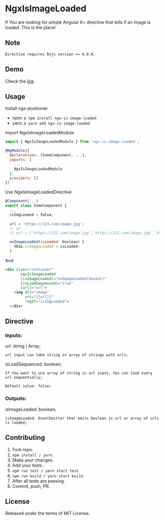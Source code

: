 # NgxIsImageLoaded

If You are looking for simple Angular 6+ directive that tells if an image is loaded. This is the place!

## Note
```
Directive requires Rxjs version >= 6.0.0.
```

## Demo
Check the [link](https://kubadospial.github.io/ngx-is-image-loaded/)

## Usage

Install ngx-positioner
- npm: ``` $ npm install ngx-is-image-loaded ``` 
- yarn: ``` $ yarn add ngx-is-image-loaded ``` 

import NgxIsImageLoadedModule

```js
import { NgxIsImageLoadedModule } from 'ngx-is-image-loaded';

@NgModule({
  declarations: [SomeComponent, ...],
  imports: [
    ...
    NgxIsImageLoadedModule
  ],
  providers: []
})
```

Use NgxIsImageLoadedDirective
```js
@Component(...)
export class SomeComponent {
  ...
  isImgLoaded = false;
  
  url = 'https://123.com/image.jpg';
  // or
  // url = ['https://123.com/image.jpg','https://123.com/image.jpg','https://123.com/image.jpg'];

  onImageLoaded(isLoaded: boolean) {
    this.isImageLoaded = isLoaded;
  }

```
And
```html
<div class="container"
       ngxIsImageLoaded
       (isImageLoaded)="onImageLoaded($event)"
       [isLoadSequenced]="true"
       [url]="url">
    <img alt="image"
         src="{{url}}"
         *ngIf="isImgLoaded">
  </div>
```

## Directive
### Inputs:
url: string | Array<string>;

```
url input can take string or array of strings with urls;
```
isLoadSequenced: boolean;
```
If You want to use array of string in url input, You can load every url sequentially;

Default value: false;
```

### Outputs:
isImageLoaded: boolean;
```
isImageLoaded: EventEmitter that emits boolean is url or array of urls is loaded;
```

## Contributing
1. Fork repo.
2. `npm install / yarn`.
3. Make your changes.
4. Add your tests.
5. `npm run test / yarn start test`.
6. `npm run build / yarn start build`.
7. After all tests are passing. 
8. Commit, push, PR.

## License
Released under the terms of MIT License.
